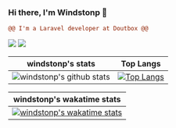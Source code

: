 ### Hi there, I'm Windstonp 👋

```diff
@@ I'm a Laravel developer at Doutbox @@

```

[![](https://img.shields.io/badge/-linkedin-0073B1?style=flat-square)](https://www.linkedin.com/in/windstonp/)
[![](https://img.shields.io/badge/-twitter-1C9CEA?style=flat-square)](https://twitter.com/windstonp)



| windstonp's stats | Top Langs |
| :--: | :--: |
| ![windstonp's github stats](https://github-readme-stats.vercel.app/api?username=windstonp&show_icons=true&theme=radical) | [![Top Langs](https://github-readme-stats.vercel.app/api/top-langs/?username=windstonp&layout=compact&theme=radical)](https://github.com/anuraghazra/github-readme-stats) |

| windstonp's wakatime stats  |
|---|
| [![windstonp's wakatime stats](https://github-readme-stats.vercel.app/api/wakatime?username=windstonp&theme=radical&layout=compact)](https://github.com/anuraghazra/github-readme-stats) |

